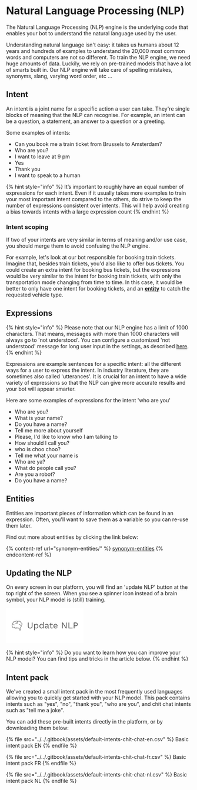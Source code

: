 # Natural Language Processing (NLP)

The Natural Language Processing (NLP) engine is the underlying code that enables your bot to understand the natural language used by the user.

Understanding natural language isn't easy: it takes us humans about 12 years and hundreds of examples to understand the 20,000 most common words and computers are not so different. To train the NLP engine, we need huge amounts of data. Luckily, we rely on pre-trained models that have a lot of smarts built in. Our NLP engine will take care of spelling mistakes, synonyms, slang, varying word order, etc ...

## Intent

An intent is a joint name for a specific action a user can take. They're single blocks of meaning that the NLP can recognise. For example, an intent can be a question, a statement, an answer to a question or a greeting.

Some examples of intents:

* Can you book me a train ticket from Brussels to Amsterdam?
* Who are you?
* I want to leave at 9 pm
* Yes
* Thank you
* I want to speak to a human

{% hint style="info" %}
It’s important to roughly have an equal number of expressions for each intent. Even if it usually takes more examples to train your most important intent compared to the others, do strive to keep the number of expressions consistent over intents. This will help avoid creating a bias towards intents with a large expression count
{% endhint %}

### Intent scoping

If two of your intents are very similar in terms of meaning and/or use case, you should merge them to avoid confusing the NLP engine.

For example, let's look at our bot responsible for booking train tickets. Imagine that, besides train tickets, you'd also like to offer bus tickets. You could create an extra intent for booking bus tickets, but the expressions would be very similar to the intent for booking train tickets, with only the transportation mode changing from time to time. In this case, it would be better to only have one intent for booking tickets, and an [**entity**](https://docs.chatlayer.ai/understanding-users/natural-language-processing-nlp/synonym-entities) to catch the requested vehicle type.

## Expressions

{% hint style="info" %}
Please note that our NLP engine has a limit of 1000 characters. That means, messages with more than 1000 characters will always go to 'not understood'. You can configure a customized 'not understood' message for long user input in the settings, as described [here](https://docs.chatlayer.ai/bot-answers/settings#maximum-message-length). 
{% endhint %}

Expressions are example sentences for a specific intent: all the different ways for a user to express the intent. In industry literature, they are sometimes also called 'utterances'. It is crucial for an intent to have a wide variety of expressions so that the NLP can give more accurate results and your bot will appear smarter.

Here are some examples of expressions for the intent 'who are you'

* Who are you?
* What is your name?
* Do you have a name?
* Tell me more about yourself
* Please, I'd like to know who I am talking to
* How should I call you?
* who is choo choo?
* Tell me what your name is
* Who are ya?
* What do people call you?
* Are you a robot?
* Do you have a name?

## Entities

Entities are important pieces of information which can be found in an expression. Often, you'll want to save them as a variable so you can re-use them later. 

Find out more about entities by clicking the link below:

{% content-ref url="synonym-entities/" %}
[synonym-entities](synonym-entities/)
{% endcontent-ref %}

## Updating the NLP

On every screen in our platform, you will find an 'update NLP' button at the top right of the screen. When you see a spinner icon instead of a brain symbol, your NLP model is (still) training.

![](<../../.gitbook/assets/image (162).png>)

{% hint style="info" %}
Do you want to learn how you can improve your NLP model? You can find tips and tricks in the article below.
{% endhint %}

## Intent pack

We've created a small intent pack in the most frequently used languages allowing you to quickly get started with your NLP model. This pack contains intents such as "yes", "no", "thank you", "who are you", and chit chat intents such as "tell me a joke". 

You can add these pre-built intents directly in the platform, or by downloading them below:

{% file src="../../.gitbook/assets/default-intents-chit-chat-en.csv" %}
Basic intent pack EN
{% endfile %}

{% file src="../../.gitbook/assets/default-intents-chit-chat-fr.csv" %}
Basic intent pack FR
{% endfile %}

{% file src="../../.gitbook/assets/default-intents-chit-chat-nl.csv" %}
Basic intent pack NL
{% endfile %}
